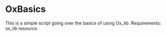 # OxBasics
 This is a simple script going over the basics of using Ox_lib. Requirements: ox_lib resource.

